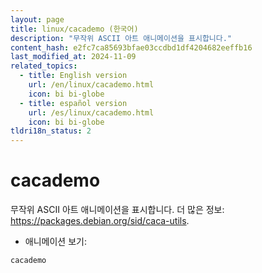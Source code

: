 ```yaml
---
layout: page
title: linux/cacademo (한국어)
description: "무작위 ASCII 아트 애니메이션을 표시합니다."
content_hash: e2fc7ca85693bfae03ccdbd1df4204682eeffb16
last_modified_at: 2024-11-09
related_topics:
  - title: English version
    url: /en/linux/cacademo.html
    icon: bi bi-globe
  - title: español version
    url: /es/linux/cacademo.html
    icon: bi bi-globe
tldri18n_status: 2
---
```

# cacademo

무작위 ASCII 아트 애니메이션을 표시합니다.
더 많은 정보: <https://packages.debian.org/sid/caca-utils>.

- 애니메이션 보기:

`cacademo`
